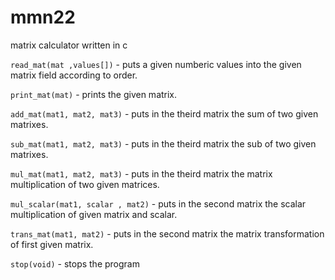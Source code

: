 # mmn22
matrix calculator written in c

`read_mat(mat ,values[])` - puts a given numberic values into the given matrix field according to order.

`print_mat(mat)` - prints the given matrix.

`add_mat(mat1, mat2, mat3)` - puts in the theird matrix the sum of two given matrixes.

`sub_mat(mat1, mat2, mat3)` - puts in the theird matrix the sub of two given matrixes.

`mul_mat(mat1, mat2, mat3)` - puts in the theird matrix the matrix multiplication of two given matrices.

`mul_scalar(mat1, scalar , mat2)` - puts in the second matrix the scalar multiplication of given matrix and scalar.

`trans_mat(mat1, mat2)` - puts in the second matrix the matrix transformation of first given matrix.

`stop(void)` - stops the program 
